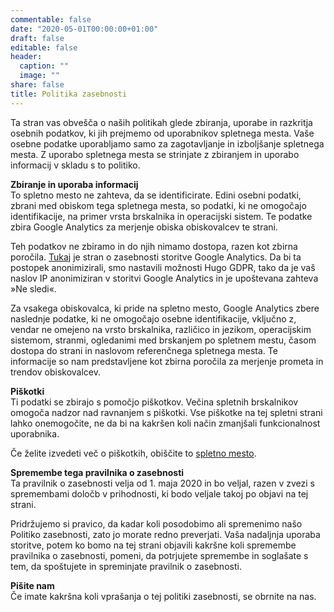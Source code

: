 ```yaml
---
commentable: false
date: "2020-05-01T00:00:00+01:00"
draft: false
editable: false
header:
  caption: ""
  image: ""
share: false
title: Politika zasebnosti
---
```


Ta stran vas obvešča o naših politikah glede zbiranja, uporabe in razkritja osebnih podatkov, ki jih prejmemo od uporabnikov spletnega mesta.
Vaše osebne podatke uporabljamo samo za zagotavljanje in izboljšanje spletnega mesta. Z uporabo spletnega mesta se strinjate z zbiranjem in uporabo informacij v skladu s to politiko.

**Zbiranje in uporaba informacij** <br/>
To spletno mesto ne zahteva, da se identificirate. Edini osebni podatki, zbrani med obiskom tega spletnega mesta, so podatki, ki ne omogočajo identifikacije, na primer vrsta brskalnika in operacijski sistem. Te podatke zbira Google Analytics za merjenje obiska obiskovalcev te strani.

Teh podatkov ne zbiramo in do njih nimamo dostopa, razen kot zbirna poročila. [Tukaj](https://policies.google.com/technologies/partner-sites) je stran o zasebnosti storitve Google Analytics. Da bi ta postopek anonimizirali, smo nastavili možnosti Hugo GDPR, tako da je vaš naslov IP anonimiziran v storitvi Google Analytics in je upoštevana zahteva »Ne sledi«.

Za vsakega obiskovalca, ki pride na spletno mesto, Google Analytics zbere naslednje podatke, ki ne omogočajo osebne identifikacije, vključno z, vendar ne omejeno na vrsto brskalnika, različico in jezikom, operacijskim sistemom, stranmi, ogledanimi med brskanjem po spletnem mestu, časom dostopa do strani in naslovom referenčnega spletnega mesta. Te informacije so nam predstavljene kot zbirna poročila za merjenje prometa in trendov obiskovalcev.

**Piškotki** <br/>
Ti podatki se zbirajo s pomočjo piškotkov. Večina spletnih brskalnikov omogoča nadzor nad ravnanjem s piškotki. Vse piškotke na tej spletni strani lahko onemogočite, ne da bi na kakršen koli način zmanjšali funkcionalnost uporabnika.

Če želite izvedeti več o piškotkih, obiščite to [spletno mesto](https://www.cookiesandyou.com).

**Spremembe tega pravilnika o zasebnosti** <br/>
Ta pravilnik o zasebnosti velja od 1. maja 2020 in bo veljal, razen v zvezi s spremembami določb v prihodnosti, ki bodo veljale takoj po objavi na tej strani.

Pridržujemo si pravico, da kadar koli posodobimo ali spremenimo našo Politiko zasebnosti, zato jo morate redno preverjati. Vaša nadaljnja uporaba storitve, potem ko bomo na tej strani objavili kakršne koli spremembe pravilnika o zasebnosti, pomeni, da potrjujete spremembe in soglašate s tem, da spoštujete in spreminjate pravilnik o zasebnosti.

**Pišite nam** <br/>
Če imate kakršna koli vprašanja o tej politiki zasebnosti, se obrnite na nas.